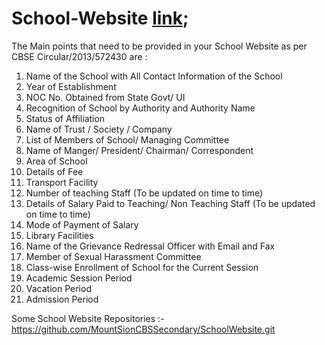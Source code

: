 # School-Website [link](https://vishal5251.github.io/School-Website/);

The Main points that need to be provided in your School Website as per CBSE Circular/2013/572430 are :

 1. Name of the School with All Contact Information of the School
 2. Year of Establishment
 3. NOC No. Obtained from State Govt/ UI
 4. Recognition of School by Authority and Authority Name
 5. Status of Affiliation
 6. Name of Trust / Society / Company
 7. List of Members of School/ Managing Committee
 8. Name of Manger/ President/ Chairman/ Correspondent
 9. Area of School
10. Details of Fee
11. Transport Facility
12. Number of teaching Staff (To be updated on time to time)
13. Details of Salary Paid to Teaching/ Non Teaching Staff (To be updated on time to time)
14. Mode of Payment of Salary
15. Library Facilities
16. Name of the Grievance Redressal Officer with Email and Fax
17. Member of Sexual Harassment Committee
18. Class-wise Enrollment of School for the Current Session
19. Academic Session Period
20. Vacation Period
21. Admission Period

Some School Website Repositories :- https://github.com/MountSionCBSSecondary/SchoolWebsite.git



